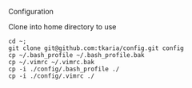 Configuration

Clone into home directory to use 
```
cd ~;
git clone git@github.com:tkaria/config.git config 
cp ~/.bash_profile ~/.bash_profile.bak
cp ~/.vimrc ~/.vimrc.bak
cp -i ./config/.bash_profile ./
cp -i ./config/.vimrc ./
```



